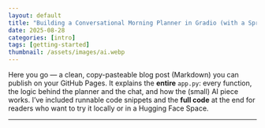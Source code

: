 ```yaml
---
layout: default
title: "Building a Conversational Morning Planner in Gradio (with a Sprinkle of AI)"
date: 2025-08-28
categories: [intro]
tags: [getting-started]
thumbnail: /assets/images/ai.webp
---
```

Here you go — a clean, copy-pasteable blog post (Markdown) you can publish on your GitHub Pages. It explains the **entire** `app.py`: every function, the logic behind the planner and the chat, and how the (small) AI piece works. I’ve included runnable code snippets and the **full code** at the end for readers who want to try it locally or in a Hugging Face Space.

---
